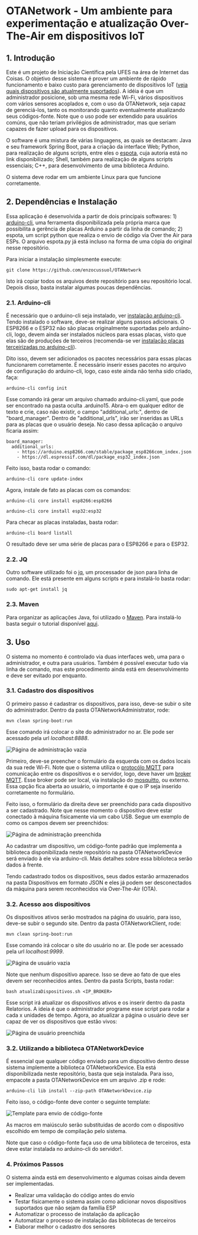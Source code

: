 # OTANetwork - Um ambiente para experimentação e atualização Over-The-Air em dispositivos IoT

## 1. Introdução

Este é um projeto de Iniciação Científica pela UFES na área de Internet das Coisas. O objetivo desse sistema é prover um ambiente de rápido funcionamento e baixo custo para gerenciamento de dispositivos IoT ([veja quais dispositivos são atualmente suportados](https://github.com/enzocussuol/OTANetwork/blob/main/dispositivosSuportados.txt)). A idéia é que um administrador posicione, sob uma mesma rede Wi-Fi, vários dispositivos com vários sensores acoplados e, com o uso da OTANetwork, seja capaz de gerenciá-los, tanto os monitorando quanto eventualmente atualizando seus códigos-fonte. Note que o uso pode ser extendido para usuários comúns, que não teriam privilégios de administrador, mas que seriam capazes de fazer upload para os dispositivos.

O software é uma mistura de várias linguagens, as quais se destacam: Java e seu framework Spring Boot, para a criação da interface Web; Python, para realização de alguns scripts, entre eles o [espota](https://github.com/esp8266/Arduino/blob/master/tools/espota.py), cuja autoria está no link disponibilizado; Shell, também para realização de alguns scripts essenciais; C++, para desenvolvimento de uma biblioteca Arduino.

O sistema deve rodar em um ambiente Linux para que funcione corretamente.

## 2. Dependências e Instalação

Essa aplicação é desenvolvida a partir de dois principais softwares: 1) [arduino-cli](https://github.com/arduino/arduino-cli), uma ferramenta disponibilizada pela própria marca que possibilita a gerência de placas Arduino a partir da linha de comando; 2) espota, um script python que realiza o envio de código via Over the Air para ESPs. O arquivo espota.py já está incluso na forma de uma cópia do original nesse repositório.

Para iniciar a instalação simplesmente execute:

`git clone https://github.com/enzocussuol/OTANetwork`

Isto irá copiar todos os arquivos deste repositório para seu repositório local. Depois disso, basta instalar algumas poucas dependências.

### 2.1. Arduino-cli

É necessário que o arduino-cli seja instalado, ver [instalação arduino-cli](https://arduino.github.io/arduino-cli/latest/installation/). Tendo instalado o software, deve-se realizar alguns passos adicionais. O ESP8266 e o ESP32 não são placas originalmente suportadas pelo arduino-cli, logo, devem ainda ser instalados núcleos para essas placas, visto que elas são de produções de terceiros (recomenda-se ver [instalação placas terceirizadas no arduino-cli](https://create.arduino.cc/projecthub/B45i/getting-started-with-arduino-cli-7652a5)).

Dito isso, devem ser adicionados os pacotes necessários para essas placas funcionarem corretamente. É necessário inserir esses pacotes no arquivo de configuração do arduino-cli, logo, caso este ainda não tenha sido criado, faça:

`arduino-cli config init`

Esse comando irá gerar um arquivo chamado arduino-cli.yaml, que pode ser encontrado na pasta oculta .arduino15. Abra-o em qualquer editor de texto e crie, caso não existir, o campo "additional_urls:", dentro de "board_manager".
Dentro de "additional_urls", irão ser inseridas as URLs para as placas que o usuário deseja. No caso dessa aplicação o arquivo ficaria assim:

```
board_manager:
  additional_urls: 
    - https://arduino.esp8266.com/stable/package_esp8266com_index.json
    - https://dl.espressif.com/dl/package_esp32_index.json
```

Feito isso, basta rodar o comando:

`arduino-cli core update-index`

Agora, instale de fato as placas com os comandos:

`arduino-cli core install esp8266:esp8266`

`arduino-cli core install esp32:esp32`

Para checar as placas instaladas, basta rodar:

`arduino-cli board listall`

O resultado deve ser uma série de placas para o ESP8266 e para o ESP32.

### 2.2. JQ

Outro software utilizado foi o [jq](https://stedolan.github.io/jq/), um processador de json para linha de comando. Ele está presente em alguns scripts e para instalá-lo basta rodar:

`sudo apt-get install jq`

### 2.3. Maven

Para organizar as aplicações Java, foi utilizado o [Maven](https://maven.apache.org/). Para instalá-lo basta seguir o tutorial disponível [aqui](https://maven.apache.org/install.html).

## 3. Uso

O sistema no momento é controlado via duas interfaces web, uma para o administrador, e outra para usuários. Também é possível executar tudo via linha de comando, mas este procedimento ainda está em desenvolvimento e deve ser evitado por enquanto.

### 3.1. Cadastro dos dispositivos

O primeiro passo é cadastrar os dispositivos, para isso, deve-se subir o site do administrador. Dentro da pasta OTANetworkAdministrator, rode:

`mvn clean spring-boot:run`

Esse comando irá colocar o site do administrador no ar. Ele pode ser acessado pela url *localhost:8888*.

![Página de administração vazia](https://github.com/enzocussuol/OTANetwork/blob/main/Imagens/paginaAdministracaoVazia.png)

Primeiro, deve-se preencher o formulário da esquerda com os dados locais da sua rede Wi-Fi. Note que o sistema utiliza o [protocólo MQTT](https://mqtt.org/) para comunicação entre os dispositivos e o servidor, logo, deve haver um [broker MQTT](https://engprocess.com.br/mqtt-broker/). Esse broker pode ser local, via instalação do [mosquitto](https://mosquitto.org/), ou externo. Essa opção fica aberta ao usuário, o importante é que o IP seja inserido corretamente no formulário.

Feito isso, o formulário da direita deve ser preenchido para cada dispositivo a ser cadastrado. Note que nesse momento o dispositivo deve estar conectado à máquina fisicamente via um cabo USB. Segue um exemplo de como os campos devem ser preenchidos:

![Página de administração preenchida](https://github.com/enzocussuol/OTANetwork/blob/main/Imagens/paginaAdministracaoPreenchida.png)

Ao cadastrar um dispositivo, um código-fonte padrão que implementa a biblioteca disponibilizada neste repositório na pasta OTANetworkDevice será enviado à ele via arduino-cli. Mais detalhes sobre essa biblioteca serão dados à frente.

Tendo cadastrado todos os dispositivos, seus dados estarão armazenados na pasta Dispositivos em formato JSON e eles já podem ser desconectados da máquina para serem reconhecidos via Over-The-Air (OTA).

### 3.2. Acesso aos dispositivos

Os dispositivos ativos serão mostrados na página do usuário, para isso, deve-se subir o segundo site. Dentro da pasta OTANetworkClient, rode:

`mvn clean spring-boot:run`

Esse comando irá colocar o site do usuário no ar. Ele pode ser acessado pela url *localhost:9999*.

![Página de usuário vazia](https://github.com/enzocussuol/OTANetwork/blob/main/Imagens/paginaClienteVazia.png)

Note que nenhum dispositivo aparece. Isso se deve ao fato de que eles devem ser reconhecidos antes. Dentro da pasta Scripts, basta rodar:

`bash atualizaDispositivos.sh <IP_BROKER>`

Esse script irá atualizar os dispositivos ativos e os inserir dentro da pasta Relatorios. A ideia é que o administrador programe esse script para rodar a cada x unidades de tempo. Agora, ao atualizar a página o usuário deve ser capaz de ver os dispositivos que estão vivos:

![Página de usuário preenchida](https://github.com/enzocussuol/OTANetwork/blob/main/Imagens/paginaClientePreenchida.png)

### 3.2. Utilizando a biblioteca OTANetworkDevice

É essencial que qualquer código enviado para um dispositivo dentro desse sistema implemente a biblioteca OTANetworkDevice. Ela está disponibilizada neste repositório, basta que seja instalada. Para isso, empacote a pasta OTANetworkDevice em um arquivo .zip e rode:

`arduino-cli lib install --zip-path OTANetworkDevice.zip`

Feito isso, o código-fonte deve conter o seguinte template:

![Template para envio de código-fonte](https://github.com/enzocussuol/OTANetwork/blob/main/Imagens/OTATemplate.png)

As macros em maiúsculo serão substituidas de acordo com o dispositivo escolhido em tempo de compilação pelo sistema.

Note que caso o código-fonte faça uso de uma biblioteca de terceiros, esta deve estar instalada no arduino-cli do servidor!.

### 4. Próximos Passos

O sistema ainda está em desenvolvimento e algumas coisas ainda devem ser implementadas.

<!--ts-->
* Realizar uma validação do código antes do envio
* Testar fisicamente o sistema assim como adicionar novos dispositivos suportados que não sejam da família ESP
* Automatizar o processo de instalação da aplicação
* Automatizar o processo de instalação das bibliotecas de terceiros
* Elaborar melhor o cadastro dos sensores
<!--te-->
